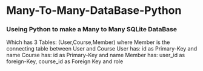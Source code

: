 # Many-To-Many-DataBase-Python

### Useing Python to make a Many to Many SQLite DataBase 

Which has 3 Tables: (User,Course,Member) where Member is the connecting table between User and Course
User has: id as Primary-Key and name
Course has: id as Primary-Key and name
Member has: user_id as foreign-Key, course_id as Foreign Key and role
